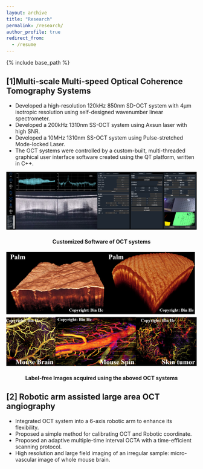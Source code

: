 ```yaml
---
layout: archive
title: "Research"
permalink: /research/
author_profile: true
redirect_from:
  - /resume
---
```


{% include base_path %}

## [1]Multi-scale Multi-speed Optical Coherence Tomography Systems
- Developed a high-resolution 120kHz 850nm SD-OCT system with 4µm isotropic resolution using self-designed wavenumber linear spectrometer.
- Developed a 200kHz 1310nm SS-OCT system using Axsun laser with high SNR.
- Developed a 10MHz 1310nm SS-OCT system using Pulse-stretched Mode-locked Laser.
- The OCT systems were controlled by a custom-built, multi-threaded graphical user interface software created using the QT platform, written in C++.

<center><img src="/images/software.png" alt="OCT software using QT" width="1000"/></center>

<h4 align="center">Customized Software of OCT systems</h4>

<center><img src="/images/exampleImage.png" alt="Example Images" width="1000"/></center>

<h4 align="center">Label-free Images acquired using the aboved OCT systems</h4>

## [2] Robotic arm assisted large area OCT angiography
- Integrated OCT system into a 6-axis robotic arm to enhance its flexibility.
- Proposed a simple method for calibrating OCT and Robotic coordinate.
- Proposed an adaptive multiple-time interval OCTA with a time-efficient scanning protocol.
- High resolution and large field imaging of an irregular sample: micro-vascular image of whole mouse brain.





